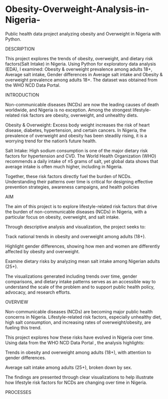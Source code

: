 # Obesity-Overweight-Analysis-in-Nigeria-
Public health data project analyzing obesity and Overweight in Nigeria with Python.

DESCRIPTION 

This project explores the trends of obesity, overweight, and dietary risk factors(Salt Intake) in Nigeria.
Using Python for exploratory data analysis (EDA), I examined:
Obesity & overweight prevalence among adults 18+,
Average salt intake,
Gender differences in Average salt intake and  Obesity & overweight prevalence among adults 18+.
The dataset was obtained from the WHO NCD Data Portal.

INTRODUCTION

Non-communicable diseases (NCDs) are now the leading causes of death worldwide, and Nigeria is no exception. Among the strongest lifestyle-related risk factors are obesity, overweight, and unhealthy diets.

Obesity & Overweight: Excess body weight increases the risk of heart disease, diabetes, hypertension, and certain cancers. In Nigeria, the prevalence of overweight and obesity has been steadily rising, it is a worrying trend for the nation’s future health.

Salt Intake: High sodium consumption is one of the major dietary risk factors for hypertension and CVD. The World Health Organization (WHO) recommends a daily intake of ≤5 grams of salt, yet global data shows that average intake is often much higher, including in Nigeria.

Together, these risk factors directly fuel the burden of NCDs. Understanding their patterns over time is critical for designing effective prevention strategies, awareness campaigns, and health policies

AIM

The aim of this project is to explore lifestyle-related risk factors that drive the burden of non-communicable diseases (NCDs) in Nigeria, with a particular focus on obesity, overweight, and salt intake.

Through descriptive analysis and visualization, the project seeks to:

Track national trends in obesity and overweight among adults (18+).

Highlight gender differences, showing how men and women are differently affected by obesity and overweight.

Examine dietary risks by analyzing mean salt intake among Nigerian adults (25+).

The visualizations generated including trends over time, gender comparisons, and dietary intake patterns serves as an accessible way to understand the scale of the problem and to support public health policy, advocacy, and research efforts.

OVERVIEW

Non-communicable diseases (NCDs) are becoming major public health concerns in Nigeria. Lifestyle-related risk factors, especially unhealthy diet, high salt consumption, and increasing rates of overweight/obesity, are fueling this trend.

This project explores how these risks have evolved in Nigeria over time. Using data from the WHO NCD Data Portal
, the analysis highlights:

Trends in obesity and overweight among adults (18+), with attention to gender differences.

Average salt intake among adults (25+), broken down by sex.

The findings are presented through clear visualizations to help illustrate how lifestyle risk factors for NCDs are changing over time in Nigeria.

PROCESSES

